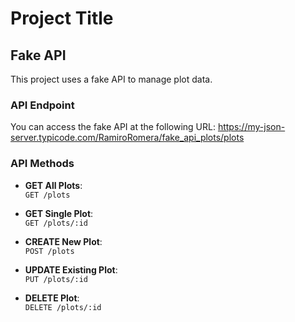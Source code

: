 # Project Title

## Fake API

This project uses a fake API to manage plot data.

### API Endpoint

You can access the fake API at the following URL:
https://my-json-server.typicode.com/RamiroRomera/fake_api_plots/plots

### API Methods

- **GET All Plots**:  
  `GET /plots`

- **GET Single Plot**:  
  `GET /plots/:id`

- **CREATE New Plot**:  
  `POST /plots`

- **UPDATE Existing Plot**:  
  `PUT /plots/:id`

- **DELETE Plot**:  
  `DELETE /plots/:id`
